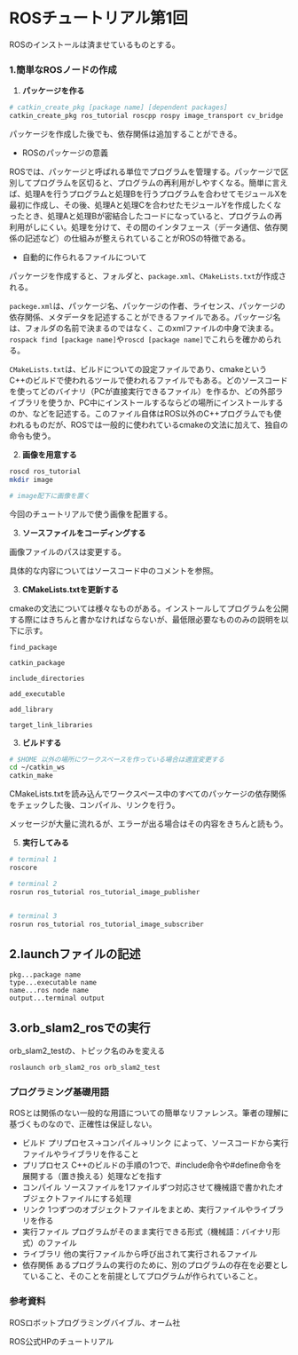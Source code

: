 # ROSチュートリアル第1回

ROSのインストールは済ませているものとする。





### 1.簡単なROSノードの作成

1. **パッケージを作る**

```sh
# catkin_create_pkg [package name] [dependent packages]
catkin_create_pkg ros_tutorial roscpp rospy image_transport cv_bridge
```

パッケージを作成した後でも、依存関係は追加することができる。



- ROSのパッケージの意義

ROSでは、パッケージと呼ばれる単位でプログラムを管理する。パッケージで区別してプログラムを区切ると、プログラムの再利用がしやすくなる。簡単に言えば、処理Aを行うプログラムと処理Bを行うプログラムを合わせてモジュールXを最初に作成し、その後、処理Aと処理Cを合わせたモジュールYを作成したくなったとき、処理Aと処理Bが密結合したコードになっていると、プログラムの再利用がしにくい。処理を分けて、その間のインタフェース（データ通信、依存関係の記述など）の仕組みが整えられていることがROSの特徴である。



- 自動的に作られるファイルについて

パッケージを作成すると、フォルダと、`package.xml`、`CMakeLists.txt`が作成される。

`packege.xml`は、パッケージ名、パッケージの作者、ライセンス、パッケージの依存関係、メタデータを記述することができるファイルである。パッケージ名は、フォルダの名前で決まるのではなく、このxmlファイルの中身で決まる。`rospack find [package name]`や`roscd [package name]`でこれらを確かめられる。

`CMakeLists.txt`は、ビルドについての設定ファイルであり、cmakeというC++のビルドで使われるツールで使われるファイルでもある。どのソースコードを使ってどのバイナリ（PCが直接実行できるファイル）を作るか、どの外部ライブラリを使うか、PC中にインストールするならどの場所にインストールするのか、などを記述する。このファイル自体はROS以外のC++プログラムでも使われるものだが、ROSでは一般的に使われているcmakeの文法に加えて、独自の命令も使う。



2. **画像を用意する**

```bash
roscd ros_tutorial
mkdir image

# image配下に画像を置く
```

今回のチュートリアルで使う画像を配置する。



3. **ソースファイルをコーディングする**

画像ファイルのパスは変更する。

具体的な内容についてはソースコード中のコメントを参照。



3. **CMakeLists.txtを更新する**

cmakeの文法については様々なものがある。インストールしてプログラムを公開する際にはきちんと書かなければならないが、最低限必要なもののみの説明を以下に示す。

`find_package`

`catkin_package`

`include_directories`

`add_executable`

`add_library`

`target_link_libraries`

3. **ビルドする**

```bash
# $HOME 以外の場所にワークスペースを作っている場合は適宜変更する
cd ~/catkin_ws
catkin_make
```

CMakeLists.txtを読み込んでワークスペース中のすべてのパッケージの依存関係をチェックした後、コンパイル、リンクを行う。

メッセージが大量に流れるが、エラーが出る場合はその内容をきちんと読もう。



5. **実行してみる**

```bash
# terminal 1
roscore

# terminal 2
rosrun ros_tutorial ros_tutorial_image_publisher


# terminal 3
rosrun ros_tutorial ros_tutorial_image_subscriber
```



## 2.launchファイルの記述

 

```
pkg...package name
type...executable name
name...ros node name 
output...terminal output
```



## 3.orb_slam2_rosでの実行

orb_slam2_testの、トピック名のみを変える	



```bash
roslaunch orb_slam2_ros orb_slam2_test
```



### プログラミング基礎用語

ROSとは関係のない一般的な用語についての簡単なリファレンス。筆者の理解に基づくものなので、正確性は保証しない。

- ビルド
  プリプロセス→コンパイル→リンク によって、ソースコードから実行ファイルやライブラリを作ること
- プリプロセス
  C++のビルドの手順の1つで、#include命令や#define命令を展開する（置き換える）処理などを指す
- コンパイル
  ソースファイルを1ファイルずつ対応させて機械語で書かれたオブジェクトファイルにする処理
- リンク
  1つずつのオブジェクトファイルをまとめ、実行ファイルやライブラリを作る
- 実行ファイル
  プログラムがそのまま実行できる形式（機械語：バイナリ形式）のファイル
- ライブラリ
  他の実行ファイルから呼び出されて実行されるファイル
- 依存関係
  あるプログラムの実行のために、別のプログラムの存在を必要としていること、そのことを前提としてプログラムが作られていること。

### 参考資料

ROSロボットプログラミングバイブル、オーム社

ROS公式HPのチュートリアル